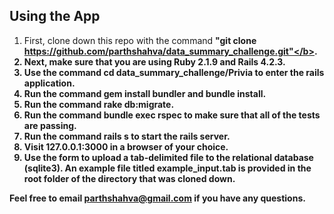 ## Using the App
1. First, clone down this repo with the command <b>"git clone https://github.com/parthshahva/data_summary_challenge.git"</b>.
2. Next, make sure that you are using <b>Ruby 2.1.9</b> and <b>Rails 4.2.3</b>.
3. Use the command <b>cd data_summary_challenge/Privia</b> to enter the rails application.
4. Run the command <b>gem install bundler</b> and <b>bundle install</b>.
5. Run the command <b>rake db:migrate</b>.
6. Run the command <b>bundle exec rspec</b> to make sure that all of the tests are passing.
7. Run the command <b>rails s</b> to start the rails server.
8. Visit <b>127.0.0.1:3000</b> in a browser of your choice.
9. Use the form to upload a tab-delimited file to the relational database (sqlite3). An example file titled <b>example_input.tab</b> is provided in the root folder of the directory that was cloned down.

Feel free to email [parthshahva@gmail.com](mailto:parthshahva@gmail.com) if you have any questions.


